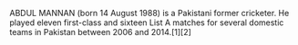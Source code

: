 ABDUL MANNAN (born 14 August 1988) is a Pakistani former cricketer. He played eleven first-class and sixteen List A matches for several domestic teams in Pakistan between 2006 and 2014.[1][2]
